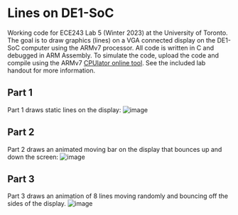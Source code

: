 # Lines on DE1-SoC
Working code for ECE243 Lab 5 (Winter 2023) at the University of Toronto. The goal is to draw graphics (lines) on a VGA connected display on the DE1-SoC computer using the ARMv7 processor. All code is written in C and debugged in ARM Assembly. To simulate the code, upload the code and compile using the ARMv7 [CPUlator online tool](https://cpulator.01xz.net/?sys=arm-de1soc "CPUlator"). See the included lab handout for more information.

## Part 1
Part 1 draws static lines on the display:
![image](https://user-images.githubusercontent.com/105998663/221725972-53d43127-90b1-4e20-b909-8a4146086e56.png)

## Part 2
Part 2 draws an animated moving bar on the display that bounces up and down the screen:
![image](https://user-images.githubusercontent.com/105998663/221726478-92940dfd-1588-40d5-9976-563a5b21b308.png)

## Part 3
Part 3 draws an animation of 8 lines moving randomly and bouncing off the sides of the display.
![image](https://user-images.githubusercontent.com/105998663/221726552-3533a60e-4a42-4a79-992a-115fe8439dec.png)
